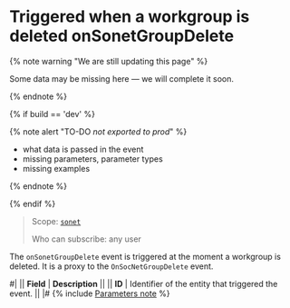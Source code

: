 # Triggered when a workgroup is deleted onSonetGroupDelete

{% note warning "We are still updating this page" %}

Some data may be missing here — we will complete it soon.

{% endnote %}

{% if build == 'dev' %}

{% note alert "TO-DO _not exported to prod_" %}

- what data is passed in the event
- missing parameters, parameter types
- missing examples

{% endnote %}

{% endif %}

> Scope: [`sonet`](../../scopes/permissions.md)
>
> Who can subscribe: any user

The `onSonetGroupDelete` event is triggered at the moment a workgroup is deleted. It is a proxy to the `OnSocNetGroupDelete` event.

#|
|| **Field** | **Description** ||
|| **ID** | Identifier of the entity that triggered the event. ||
|#
{% include [Parameters note](../../_includes/required.md) %}